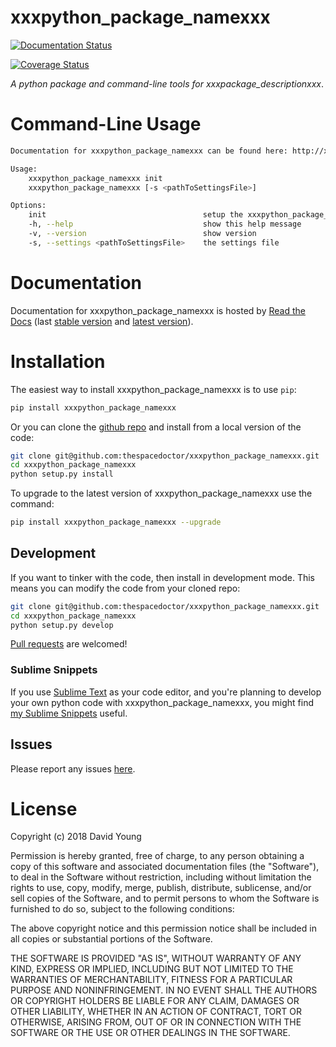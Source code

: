 xxxpython\_package\_namexxx
===========================

[![Documentation Status](https://readthedocs.org/projects/xxxpython_package_namexxx/badge/)](http://xxxpython_package_namexxx.readthedocs.io/en/latest/?badge)

[![Coverage Status](https://cdn.rawgit.com/thespacedoctor/xxxpython_package_namexxx/master/coverage.svg)](https://cdn.rawgit.com/thespacedoctor/xxxpython_package_namexxx/master/htmlcov/index.html)

*A python package and command-line tools for
xxxpackage\_descriptionxxx*.

Command-Line Usage
==================

``` bash
Documentation for xxxpython_package_namexxx can be found here: http://xxxpython_package_namexxx.readthedocs.org/en/stable

Usage:
    xxxpython_package_namexxx init
    xxxpython_package_namexxx [-s <pathToSettingsFile>]

Options:
    init                                   setup the xxxpython_package_namexxx settings file for the first time
    -h, --help                             show this help message
    -v, --version                          show version
    -s, --settings <pathToSettingsFile>    the settings file
```

Documentation
=============

Documentation for xxxpython\_package\_namexxx is hosted by [Read the
Docs](http://xxxpython_package_namexxx.readthedocs.org/en/stable/) (last
[stable
version](http://xxxpython_package_namexxx.readthedocs.org/en/stable/)
and [latest
version](http://xxxpython_package_namexxx.readthedocs.org/en/latest/)).

Installation
============

The easiest way to install xxxpython\_package\_namexxx is to use `pip`:

``` bash
pip install xxxpython_package_namexxx
```

Or you can clone the [github
repo](https://github.com/thespacedoctor/xxxpython_package_namexxx) and
install from a local version of the code:

``` bash
git clone git@github.com:thespacedoctor/xxxpython_package_namexxx.git
cd xxxpython_package_namexxx
python setup.py install
```

To upgrade to the latest version of xxxpython\_package\_namexxx use the
command:

``` bash
pip install xxxpython_package_namexxx --upgrade
```

Development
-----------

If you want to tinker with the code, then install in development mode.
This means you can modify the code from your cloned repo:

``` bash
git clone git@github.com:thespacedoctor/xxxpython_package_namexxx.git
cd xxxpython_package_namexxx
python setup.py develop
```

[Pull
requests](https://github.com/thespacedoctor/xxxpython_package_namexxx/pulls)
are welcomed!

### Sublime Snippets

If you use [Sublime Text](https://www.sublimetext.com/) as your code
editor, and you're planning to develop your own python code with
xxxpython\_package\_namexxx, you might find [my Sublime
Snippets](https://github.com/thespacedoctor/xxxpython_package_namexxx-Sublime-Snippets)
useful.

Issues
------

Please report any issues
[here](https://github.com/thespacedoctor/xxxpython_package_namexxx/issues).

License
=======

Copyright (c) 2018 David Young

Permission is hereby granted, free of charge, to any person obtaining a
copy of this software and associated documentation files (the
"Software"), to deal in the Software without restriction, including
without limitation the rights to use, copy, modify, merge, publish,
distribute, sublicense, and/or sell copies of the Software, and to
permit persons to whom the Software is furnished to do so, subject to
the following conditions:

The above copyright notice and this permission notice shall be included
in all copies or substantial portions of the Software.

THE SOFTWARE IS PROVIDED "AS IS", WITHOUT WARRANTY OF ANY KIND, EXPRESS
OR IMPLIED, INCLUDING BUT NOT LIMITED TO THE WARRANTIES OF
MERCHANTABILITY, FITNESS FOR A PARTICULAR PURPOSE AND NONINFRINGEMENT.
IN NO EVENT SHALL THE AUTHORS OR COPYRIGHT HOLDERS BE LIABLE FOR ANY
CLAIM, DAMAGES OR OTHER LIABILITY, WHETHER IN AN ACTION OF CONTRACT,
TORT OR OTHERWISE, ARISING FROM, OUT OF OR IN CONNECTION WITH THE
SOFTWARE OR THE USE OR OTHER DEALINGS IN THE SOFTWARE.
